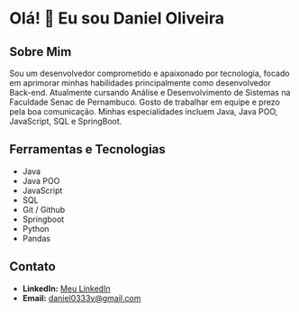 # Olá! 👋 Eu sou Daniel Oliveira

## Sobre Mim

Sou um desenvolvedor comprometido e apaixonado por tecnologia, focado em aprimorar minhas habilidades principalmente como desenvolvedor Back-end. Atualmente cursando Análise e Desenvolvimento de Sistemas na Faculdade Senac de Pernambuco. Gosto de trabalhar em equipe e prezo pela boa comunicação. Minhas especialidades incluem Java, Java POO, JavaScript, SQL e SpringBoot.

## Ferramentas e Tecnologias

- Java
- Java POO
- JavaScript
- SQL
- Git / Github
- Springboot
- Python
- Pandas

## Contato

- **LinkedIn:** [Meu LinkedIn](https://www.linkedin.com/in/daniel-oliveira-aba552251)
- **Email:** daniel0333v@gmail.com
